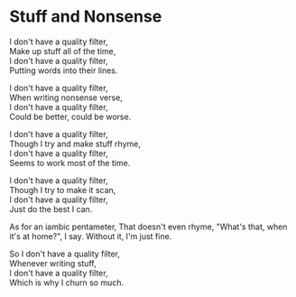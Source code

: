 # Stuff and Nonsense

I don't have a quality filter,  
Make up stuff all of the time,  
I don't have a quality filter,  
Putting words into their lines.  
  
I don't have a quality filter,  
When writing nonsense verse,  
I don't have a quality filter,  
Could be better, could be worse.  
  
I don't have a quality filter,  
Though I try and make stuff rhyme,  
I don't have a quality filter,  
Seems to work most of the time.  
  
I don't have a quality filter,  
Though I try to make it scan,  
I don't have a quality filter,  
Just do the best I can.  

As for an iambic pentameter,
That doesn't even rhyme,
"What's that, when it's at home?",
I say.
Without it, I'm just fine.

So I don't have a quality filter,  
Whenever writing stuff,  
I don't have a quality filter,  
Which is why I churn so much. 
